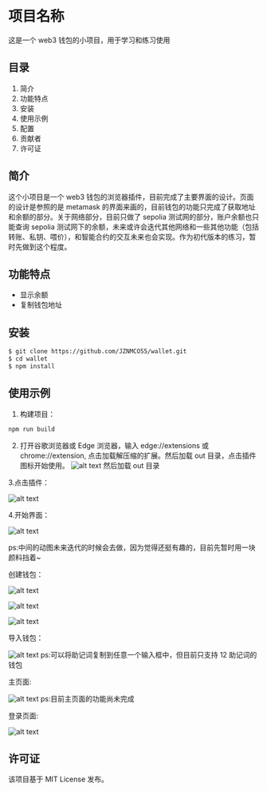 # 项目名称

这是一个 web3 钱包的小项目，用于学习和练习使用

## 目录

1. 简介
2. 功能特点
3. 安装
4. 使用示例
5. 配置
6. 贡献者
7. 许可证

## 简介

这个小项目是一个 web3 钱包的浏览器插件，目前完成了主要界面的设计。页面的设计是参照的是 metamask 的界面来画的，目前钱包的功能只完成了获取地址和余额的部分。关于网络部分，目前只做了 sepolia 测试网的部分，账户余额也只能查询 sepolia 测试网下的余额，未来或许会迭代其他网络和一些其他功能（包括转账、私钥、喂价），和智能合约的交互未来也会实现。作为初代版本的练习，暂时先做到这个程度。

## 功能特点

- 显示余额
- 复制钱包地址

## 安装

```bash
$ git clone https://github.com/JZNMCO55/wallet.git
$ cd wallet
$ npm install
```

## 使用示例

1. 构建项目：

```bash
npm run build
```

2. 打开谷歌浏览器或 Edge 浏览器，输入 edge://extensions 或 chrome://extension, 点击加载解压缩的扩展。然后加载 out 目录，点击插件图标开始使用。
   ![alt text](image.png)
   然后加载 out 目录

3.点击插件：

![alt text](image-1.png)

4.开始界面：

![alt text](image-2.png)

ps:中间的动图未来迭代的时候会去做，因为觉得还挺有趣的，目前先暂时用一块颜料挡着~

创建钱包：

![alt text](image-3.png)

![alt text](image-4.png)

![alt text](image-5.png)

导入钱包：

![alt text](image-6.png)
ps:可以将助记词复制到任意一个输入框中，但目前只支持 12 助记词的钱包

主页面:

![alt text](image-7.png)
ps:目前主页面的功能尚未完成

登录页面:

![alt text](image-8.png)

## 许可证

该项目基于 MIT License 发布。
